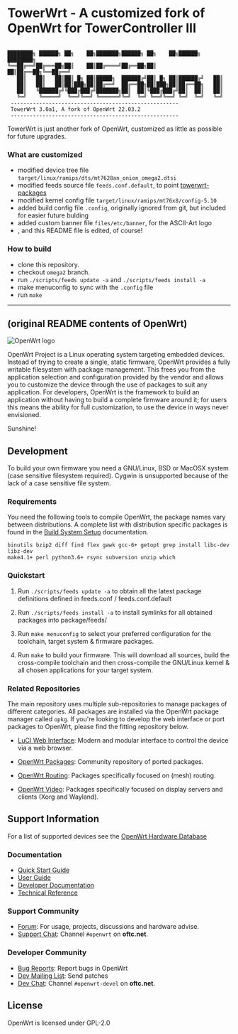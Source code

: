 # TowerWrt - A customized fork of OpenWrt for TowerController III

<pre><code>
████████╗ ██████╗ ██╗    ██╗███████╗██████╗ ██╗    ██╗██████╗ ████████╗
╚══██╔══╝██╔═══██╗██║    ██║██╔════╝██╔══██╗██║    ██║██╔══██╗╚══██╔══╝
   ██║   ██║   ██║██║ █╗ ██║█████╗  ██████╔╝██║ █╗ ██║██████╔╝   ██║   
   ██║   ██║   ██║██║███╗██║██╔══╝  ██╔══██╗██║███╗██║██╔══██╗   ██║   
   ██║   ╚██████╔╝╚███╔███╔╝███████╗██║  ██║╚███╔███╔╝██║  ██║   ██║   
   ╚═╝    ╚═════╝  ╚══╝╚══╝ ╚══════╝╚═╝  ╚═╝ ╚══╝╚══╝ ╚═╝  ╚═╝   ╚═╝   
 -----------------------------------------------------
 TowerWrt 3.0a1, A fork of OpenWrt 22.03.2
 -----------------------------------------------------
</code></pre>

TowerWrt is just another fork of OpenWrt, customized as little as possible for future upgrades.

### What are customized

* modified device tree file `target/linux/ramips/dts/mt7628an_onion_omega2.dtsi`
* modified feeds source file `feeds.conf.default`, to point [towerwrt-packages](https://github.com/dumtux/towerwrt-packages)
* modified kernel config file `target/linux/ramips/mt76x8/config-5.10`
* added build config file `.config`, originally ignored from git, but included for easier future bulding
* added custom banner file `files/etc/banner`, for the ASCII-Art logo
* , and this README file is edited, of course!

### How to build

* clone this repository.
* checkout `omega2` branch.
* run `./scripts/feeds update -a` and `./scripts/feeds install -a`
* make menuconfig to sync with the `.config` file
* run `make`

---

## (original README contents of OpenWrt)

![OpenWrt logo](include/logo.png)

OpenWrt Project is a Linux operating system targeting embedded devices. Instead
of trying to create a single, static firmware, OpenWrt provides a fully
writable filesystem with package management. This frees you from the
application selection and configuration provided by the vendor and allows you
to customize the device through the use of packages to suit any application.
For developers, OpenWrt is the framework to build an application without having
to build a complete firmware around it; for users this means the ability for
full customization, to use the device in ways never envisioned.

Sunshine!

## Development

To build your own firmware you need a GNU/Linux, BSD or MacOSX system (case
sensitive filesystem required). Cygwin is unsupported because of the lack of a
case sensitive file system.

### Requirements

You need the following tools to compile OpenWrt, the package names vary between
distributions. A complete list with distribution specific packages is found in
the [Build System Setup](https://openwrt.org/docs/guide-developer/build-system/install-buildsystem)
documentation.

```
binutils bzip2 diff find flex gawk gcc-6+ getopt grep install libc-dev libz-dev
make4.1+ perl python3.6+ rsync subversion unzip which
```

### Quickstart

1. Run `./scripts/feeds update -a` to obtain all the latest package definitions
   defined in feeds.conf / feeds.conf.default

2. Run `./scripts/feeds install -a` to install symlinks for all obtained
   packages into package/feeds/

3. Run `make menuconfig` to select your preferred configuration for the
   toolchain, target system & firmware packages.

4. Run `make` to build your firmware. This will download all sources, build the
   cross-compile toolchain and then cross-compile the GNU/Linux kernel & all chosen
   applications for your target system.

### Related Repositories

The main repository uses multiple sub-repositories to manage packages of
different categories. All packages are installed via the OpenWrt package
manager called `opkg`. If you're looking to develop the web interface or port
packages to OpenWrt, please find the fitting repository below.

* [LuCI Web Interface](https://github.com/openwrt/luci): Modern and modular
  interface to control the device via a web browser.

* [OpenWrt Packages](https://github.com/openwrt/packages): Community repository
  of ported packages.

* [OpenWrt Routing](https://github.com/openwrt/routing): Packages specifically
  focused on (mesh) routing.

* [OpenWrt Video](https://github.com/openwrt/video): Packages specifically
  focused on display servers and clients (Xorg and Wayland).

## Support Information

For a list of supported devices see the [OpenWrt Hardware Database](https://openwrt.org/supported_devices)

### Documentation

* [Quick Start Guide](https://openwrt.org/docs/guide-quick-start/start)
* [User Guide](https://openwrt.org/docs/guide-user/start)
* [Developer Documentation](https://openwrt.org/docs/guide-developer/start)
* [Technical Reference](https://openwrt.org/docs/techref/start)

### Support Community

* [Forum](https://forum.openwrt.org): For usage, projects, discussions and hardware advise.
* [Support Chat](https://webchat.oftc.net/#openwrt): Channel `#openwrt` on **oftc.net**.

### Developer Community

* [Bug Reports](https://bugs.openwrt.org): Report bugs in OpenWrt
* [Dev Mailing List](https://lists.openwrt.org/mailman/listinfo/openwrt-devel): Send patches
* [Dev Chat](https://webchat.oftc.net/#openwrt-devel): Channel `#openwrt-devel` on **oftc.net**.

## License

OpenWrt is licensed under GPL-2.0

